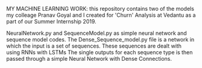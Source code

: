 MY MACHINE LEARNING WORK:
this repository contains two of the models my colleage Pranav Goyal and I created for 'Churn' Analysis at Vedantu as a part of our Summer Internship 2019.

NeuralNetwork.py and SequenceModel.py as simple neural network and sequence model codes.
The Dense_Sequence_model.py file is a network in which the input is a set of sequences. These sequences are dealt with using RNNs with LSTMs The single outputs for each sequence type is then passed through a simple Neural Network with Dense Connections.
